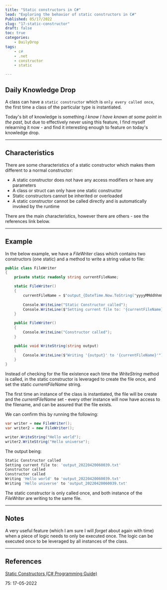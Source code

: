 ```yaml
---
title: "Static constructors in C#"
lead: "Exploring the behavior of static constructors in C#"
Published: 05/17/2022
slug: "17-static-constructor"
draft: false
toc: true
categories:
    - DailyDrop
tags:
    - c#
    - .net
    - constructor
    - static

---
```


## Daily Knowledge Drop

A class can have a `static constructor` which is `only every called once`, the first time a class of the particular type is instantiated.

Today's bit of knowledge is something _I know I have known at some point in the past_, but due to effectively never using this feature, I find myself relearning it now - and find it interesting enough to feature on today's knowledge drop.

---

## Characteristics

There are some characteristics of a static constructor which makes them different to a normal constructor:
- A static constructor does not have any access modifiers or have any parameters
- A class or struct can only have one static constructor
- Static constructors cannot be inherited or overloaded
- A static constructor cannot be called directly and is automatically invoked by the runtime

There are the main characteristics, however there are others - see the references link below.

---

## Example

In the below example, we have a _FileWriter_ class which contains two constructors (one static) and a method to write a string value to file:

``` csharp
public class FileWriter
{
    private static readonly string currentFileName;

    static FileWriter()
    {
        currentFileName = $"output_{DateTime.Now.ToString("yyyyMMddhhmmss")}.txt";
        
        Console.WriteLine("Static Constructor called");
        Console.WriteLine($"Setting current file to: '{currentFileName}'");
    }

    public FileWriter()
    {
        Console.WriteLine("Constructor called");
    }

    public void WriteString(string output)
    {
        Console.WriteLine($"Writing '{output}' to '{currentFileName}'");
    }
}
```

Instead of checking for the file existence each time the _WriteString_ method is called, in the static constructor is leveraged to create the file once, and set the static _currentFileName_ string.

The first time an instance of the class is instantiated, the file will be create and the _currentFileName_ set - every other instance will now have access to the filename, and can be assured that the file exists.

We can confirm this by running the following:

``` csharp
var writer = new FileWriter();
var writer2 = new FileWriter();

writer.WriteString("Hello world");
writer2.WriteString("Hello universe");
```

The output being:

``` powershell
Static Constructor called
Setting current file to: 'output_20220420060039.txt'
Constructor called
Constructor called
Writing 'Hello world' to 'output_20220420060039.txt'
Writing 'Hello universe' to 'output_20220420060039.txt'
```

The static constructor is only called once, and both instance of the _FileWriter_ are writing to the same file.

---

## Notes

A very useful feature (which I am sure I will _forget_ about again with time) when a piece of logic needs to only be executed once. The logic can be executed once to be leveraged by all instances of the class.

---

## References

[Static Constructors (C# Programming Guide)](https://docs.microsoft.com/en-us/dotnet/csharp/programming-guide/classes-and-structs/static-constructors)  

<?# DailyDrop ?>75: 17-05-2022<?#/ DailyDrop ?>
